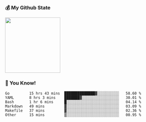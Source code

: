 ### :moneybag: My Github State

<img height="180em" src="https://github-readme-stats.vercel.app/api?username=G-Asura&show_icons=true&hide_border=true&count_private=true&include_all_commits=true" />

### :pill: You Know!
<!--START_SECTION:waka-->

```text
Go         15 hrs 43 mins  ██████████████▓░░░░░░░░░░   58.60 %
YAML       8 hrs 3 mins    ███████▓░░░░░░░░░░░░░░░░░   30.01 %
Bash       1 hr 6 mins     █░░░░░░░░░░░░░░░░░░░░░░░░   04.14 %
Markdown   49 mins         ▓░░░░░░░░░░░░░░░░░░░░░░░░   03.09 %
Makefile   37 mins         ▓░░░░░░░░░░░░░░░░░░░░░░░░   02.36 %
Other      15 mins         ▒░░░░░░░░░░░░░░░░░░░░░░░░   00.95 %
```

<!--END_SECTION:waka-->

<!--
**G-Asura/G-Asura** is a ✨ _special_ ✨ repository because its `README.md` (this file) appears on your GitHub profile.

Here are some ideas to get you started:

- 🔭 I’m currently working on ...
- 🌱 I’m currently learning ...
- 👯 I’m looking to collaborate on ...
- 🤔 I’m looking for help with ...
- 💬 Ask me about ...
- 📫 How to reach me: ...
- 😄 Pronouns: ...
- ⚡ Fun fact: ...
-->
